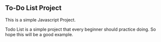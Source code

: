 ## To-Do List Project
 This is a simple Javascript Project.
 
 Todo List is a simple project that every beginner should practice doing.
 So hope this will be a good example. 
